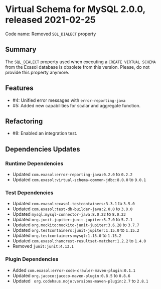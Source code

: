 # Virtual Schema for MySQL 2.0.0, released 2021-02-25

Code name: Removed `SQL_DIALECT` property

## Summary

The `SQL_DIALECT` property used when executing a `CREATE VIRTUAL SCHEMA` from the Exasol database is obsolete from this version. Please, do not provide this property anymore.

## Features

* #4: Unified error messages with `error-reporting-java` 
* #5: Added new capabilities for scalar and aggregate function.

## Refactoring

* #8: Enabled an integration test.

## Dependencies Updates

### Runtime Dependencies

* Updated `com.exasol:error-reporting-java:0.2.0` to `0.2.2`
* Updated `com.exasol:virtual-schema-common-jdbc:8.0.0` to `9.0.1`

### Test Dependencies

* Updated `com.exasol:exasol-testcontainers:3.3.1` to `3.5.0`
* Updated `com.exasol:test-db-builder-java:2.0.0` to `3.0.0`
* Updated `mysql:mysql-connector-java:8.0.22` to `8.0.23`
* Updated `org.junit.jupiter:junit-jupiter:5.7.0` to `5.7.1`
* Updated `org.mockito:mockito-junit-jupiter:3.6.28` to `3.7.7`
* Updated `org.testcontainers:junit-jupiter:1.15.0` to `1.15.2`
* Updated `org.testcontainers:mysql:1.15.0` to `1.15.2`
* Updated `com.exasol:hamcrest-resultset-matcher:1.2.2` to `1.4.0`
* Removed `junit:junit:4.13.1`


### Plugin Dependencies

* Added `com.exasol:error-code-crawler-maven-plugin:0.1.1`
* Updated `org.jacoco:jacoco-maven-plugin:0.8.5` to `0.8.6`
* Updated ` org.codehaus.mojo:versions-maven-plugin:2.7` to `2.8.1`

